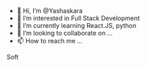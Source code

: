 - 👋 Hi, I’m @Yashaskara
- 👀 I’m interested in Full Stack Development
- 🌱 I’m currently learning React.JS, python
- 💞️ I’m looking to collaborate on ...
- 📫 How to reach me ...

<!---
Yashaskara/Yashaskara is a ✨ special ✨ repository because its `README.md` (this file) appears on your GitHub profile.
You can click the Preview link to take a look at your changes.
--->
Soft
